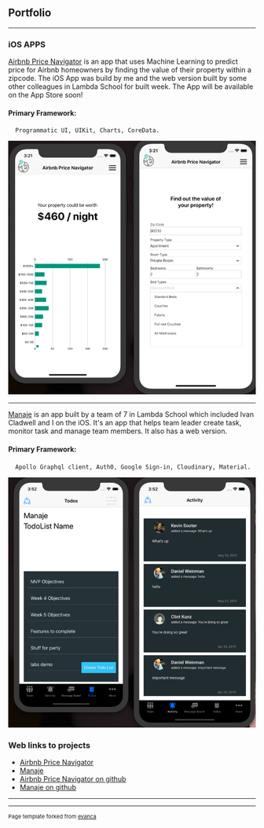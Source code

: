 ## Portfolio

---

### iOS APPS 

[Airbnb Price Navigator](https://pricenavigator.netlify.com/) is an app that uses Machine Learning to predict price for Airbnb homeowners by finding the value of their property within a zipcode. The iOS App was build by me and the web version built by some other colleagues in Lambda School for built week. The App will be available on the App Store soon!
#### Primary Framework: 
      Programmatic UI, UIKit, Charts, CoreData.

<img src="price-nav.png?raw=true"/>

---
[Manaje](https://manaje-refactor.netlify.com/) is an app built by a team of 7 in Lambda School which included Ivan Cladwell and I on the iOS. It's an app that helps team leader create task, monitor task and manage team members. It also has a web version.
#### Primary Framework: 
      Apollo Graphql client, Auth0, Google Sign-in, Cloudinary, Material.

<img src="images/manaje.png?raw=true"/>

### Web links to projects 

- [Airbnb Price Navigator](https://pricenavigator.netlify.com/)
- [Manaje](https://manaje-refactor.netlify.com/)
- [Airbnb Price Navigator on github](https://github.com/iyinraphael/Airbnb-Price-Navigator/)
- [Manaje on github](https://github.com/labs11-teamhome3/labs11-teamhome3iOS/)

---




---
<p style="font-size:11px">Page template forked from <a href="https://github.com/evanca/quick-portfolio">evanca</a></p>
<!-- Remove above link if you don't want to attibute -->
